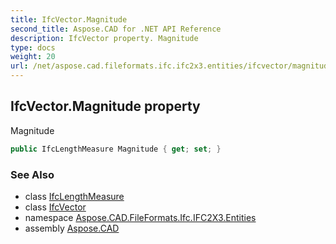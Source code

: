 ```yaml
---
title: IfcVector.Magnitude
second_title: Aspose.CAD for .NET API Reference
description: IfcVector property. Magnitude
type: docs
weight: 20
url: /net/aspose.cad.fileformats.ifc.ifc2x3.entities/ifcvector/magnitude/
---
```

## IfcVector.Magnitude property

Magnitude

```csharp
public IfcLengthMeasure Magnitude { get; set; }
```

### See Also

* class [IfcLengthMeasure](../../../aspose.cad.fileformats.ifc.ifc2x3.types/ifclengthmeasure/)
* class [IfcVector](../)
* namespace [Aspose.CAD.FileFormats.Ifc.IFC2X3.Entities](../../ifcvector/)
* assembly [Aspose.CAD](../../../)



